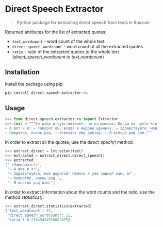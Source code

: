 # Direct Speech Extractor
> Python package for extracting direct speech from texts in Russian

Returned attributes for the list of extracted quotes:

-   `text_wordcount` - word count of the whole text 
-   `direct_speech_wordcount` - word count of all the extracted quotes 
-   `ratio` - ratio of the extracted quotes to the whole text (_direct_speech_wordcount to text_wordcount_)

## Installation
Install the package using pip:
```sh
pip install direct-speech-extractor-ru
```

## Usage
```python
>>> from direct-speech-extractor-ru import Extractor
>>> text = """Он добр и чувствителен, но вспыльчив. Когда на почте кто-нибудь из посетителей протестует, не соглашается или просто начинает рассуждать, то Михаил Аверьяныч багровеет, трясется всем телом и кричит громовым голосом: «Замолчать!», так что за почтовым отделением давно уже установилась репутация учреждения, в котором страшно бывать. Михаил Аверьяныч уважает и любит Андрея Ефимыча за образованность и благородство души, к прочим же обывателям относится свысока, как к своим подчиненным.
– А вот и я! – говорит он, входя к Андрею Ефимычу. – Здравствуйте, мой дорогой! Небось я уже надоел вам, а?
– Напротив, очень рад, – отвечает ему доктор. – Я всегда рад вам."""
```
In order to extract all the quotes, use the _direct_spech()_ method:
```python
>>> extract_direct = Extractor(text)
>>> extracted = extract_direct.direct_speech()
>>> extracted
[' «Замолчать!»',
 '– А вот и я!',
 '– Здравствуйте, мой дорогой! Небось я уже надоел вам, а?',
 '– Напротив, очень рад,',
 '– Я всегда рад вам.']
```
In order to extract information about the word counts and the ratio, use the method _statistics()_:
```python
>>> extract_direct.statistics(extracted)
{'text_wordcount': 97,
 'direct_speech_wordcount': 21,
 'ratio': 0.21649484536082475}
```
